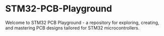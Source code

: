 # STM32-PCB-Playground
Welcome to STM32 PCB Playground - a repository for exploring, creating, and mastering PCB designs tailored for STM32 microcontrollers.
